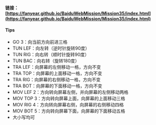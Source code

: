 #### 链接：[https://fanyear.github.io/BaiduWebMission/Mission35/index.html](https://fanyear.github.io/BaiduWebMission/Mission35/index.html)

#### Tips
- GO 3：向当前方向前进三格 
- TUN LEF：向左转（逆时针旋转90度）
- TUN RIG：向右转（顺时针旋转90度）
- TUN BAC：向右转（旋转180度）
- TRA LEF：向屏幕的左侧移动一格，方向不变
- TRA TOP：向屏幕的上面移动一格，方向不变
- TRA RIG：向屏幕的右侧移动一格，方向不变
- TRA BOT：向屏幕的下面移动一格，方向不变
- MOV LEF 2：方向转向屏幕左侧，并向屏幕的左侧移动两格
- MOV TOP 3：方向转向屏幕上面，向屏幕的上面移动三格
- MOV RIG 4：方向转向屏幕右侧，向屏幕的右侧移动四格
- MOV BOT 5：方向转向屏幕下面，向屏幕的下面移动五格
- 大小写均可
